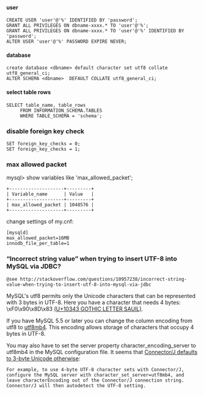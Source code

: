 #### user

	CREATE USER 'user'@'%' IDENTIFIED BY 'password';
	GRANT ALL PRIVILEGES ON dbname-xxxx.* TO 'user'@'%';
	GRANT ALL PRIVILEGES ON dbname-xxxx.* TO 'user'@'%' IDENTIFIED BY 'password';
	ALTER USER 'user'@'%' PASSWORD EXPIRE NEVER;


#### database
    create database <dbname> default character set utf8 collate utf8_general_ci;
    ALTER SCHEMA <dbname>  DEFAULT COLLATE utf8_general_ci;

#### select table rows  
    SELECT table_name, table_rows 
         FROM INFORMATION_SCHEMA.TABLES 
         WHERE TABLE_SCHEMA = 'schema';

 
### disable foreign key check  
    SET foreign_key_checks = 0;
    SET foreign_key_checks = 1;


### max allowed packet

mysql> show variables like 'max_allowed_packet';

	+--------------------+---------+
	| Variable_name      | Value   |
	+--------------------+---------+
	| max_allowed_packet | 1048576 |
	+--------------------+---------+

change settings of my.cnf:

	[mysqld]
	max_allowed_packet=16MB
	innodb_file_per_table=1

### “Incorrect string value” when trying to insert UTF-8 into MySQL via JDBC?
    @see http://stackoverflow.com/questions/10957238/incorrect-string-value-when-trying-to-insert-utf-8-into-mysql-via-jdbc

MySQL's utf8 permits only the Unicode characters that can be represented with 3 bytes in UTF-8. Here you have a character that needs 4 bytes: \xF0\x90\x8D\x83 [(U+10343 GOTHIC LETTER SAUIL)](http://www.fileformat.info/info/unicode/char/10343/index.htm).

If you have MySQL 5.5 or later you can change the column encoding from utf8 to [utf8mb4](http://dev.mysql.com/doc/refman/5.5/en/charset-unicode-utf8mb4.html). This encoding allows storage of characters that occupy 4 bytes in UTF-8.

You may also have to set the server property character_encoding_server to utf8mb4 in the MySQL configuration file. It seems that [Connector/J defaults to 3-byte Unicode otherwise](http://dev.mysql.com/doc/connector-j/en/connector-j-reference-charsets.html):

	For example, to use 4-byte UTF-8 character sets with Connector/J, configure the MySQL server with character_set_server=utf8mb4, and leave characterEncoding out of the Connector/J connection string. Connector/J will then autodetect the UTF-8 setting.

